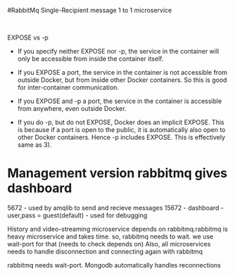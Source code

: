#RabbitMq
Single-Recipient message
1 to 1 microservice

<br>

EXPOSE vs -p

- If you specify neither EXPOSE nor -p, the service in the container will only be accessible from inside the container itself.

- If you EXPOSE a port, the service in the container is not accessible from outside Docker, but from inside other Docker containers. So this is good for inter-container communication.

- If you EXPOSE and -p a port, the service in the container is accessible from anywhere, even outside Docker.

- If you do -p, but do not EXPOSE, Docker does an implicit EXPOSE. This is because if a port is open to the public, it is automatically also open to other Docker containers. Hence -p includes EXPOSE. This is effectively same as 3).


# Management version rabbitmq gives dashboard

5672 - used by amqlib to send and recieve messages
15672 - dashboard - user,pass = guest(default) - used for debugging

History and video-streaming microservice depends on rabbitmq.rabbitmq is heavy microservice and takes time. so, rabbitmq needs to wait. we use wait-port for that (needs to check depends on)
Also, all microservices needs to handle disconnection and connecting again with rabbitmq


rabbitmq needs wait-port. Mongodb automatically handles reconnections

